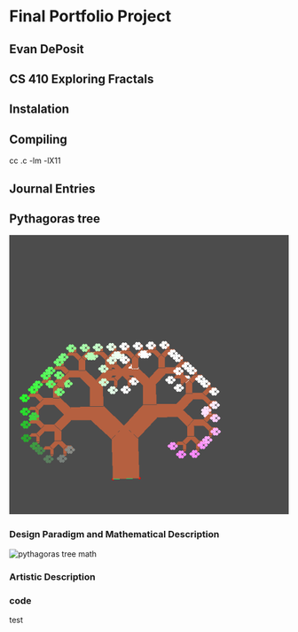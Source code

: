 # Final Portfolio Project
## Evan DePosit
## CS 410 Exploring Fractals

## Instalation

## Compiling

cc <program>.c -lm -lX11

## Journal Entries

## Pythagoras tree

![pythagoras tree img](./img/pythagorasTree.bmp)

### Design Paradigm and Mathematical Description

![pythagoras tree math](./img/pythagorasTreeMath.png)

### Artistic Description

### code
test
